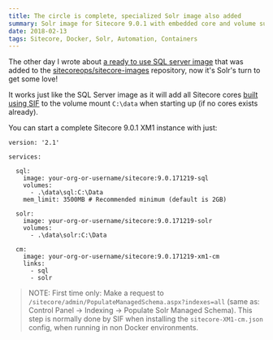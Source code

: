 ```yaml
---
title: The circle is complete, specialized Solr image also added
summary: Solr image for Sitecore 9.0.1 with embedded core and volume support added to the Sitecore Docker image repository.
date: 2018-02-13
tags: Sitecore, Docker, Solr, Automation, Containers
---
```

The other day I wrote about [a ready to use SQL server image](/posts/specialized-sql-images-added-to-sitecore-docker-repository) that was added to the [sitecoreops/sitecore-images](https://github.com/sitecoreops/sitecore-images) repository, now it's Solr's turn to get some love!

It works just like the SQL Server image as it will add all Sitecore cores [built using SIF](https://github.com/sitecoreops/sitecore-images/blob/b7a7c3f0458d6f589c40bd59ca2608651aeb322c/sitecore/9.0.1%20rev.%20171219%20Solr/Dockerfile) to the volume mount `C:\data` when starting up (if no cores exists already).

You can start a complete Sitecore 9.0.1 XM1 instance with just:

````YML
version: '2.1'

services:

  sql:
    image: your-org-or-username/sitecore:9.0.171219-sql
    volumes:
      - .\data\sql:C:\Data
    mem_limit: 3500MB # Recommended minimum (default is 2GB)

  solr:
    image: your-org-or-username/sitecore:9.0.171219-solr
    volumes:
      - .\data\solr:C:\Data

  cm:
    image: your-org-or-username/sitecore:9.0.171219-xm1-cm
    links:
      - sql
      - solr
````

>NOTE: First time only: Make a request to `/sitecore/admin/PopulateManagedSchema.aspx?indexes=all` (same as: Control Panel -> Indexing -> Populate Solr Managed Schema). This step is normally done by SIF when installing the `sitecore-XM1-cm.json` config, when running in non Docker environments.